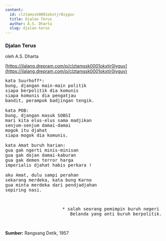 ```yaml
---
content:
  id: clztamssk0001okxtjr0iyguv
  title: Djalan Terus
  author: A.S. Dharta
  slug: djalan-terus
---
```

### Djalan Terus

oleh A.S. Dharta

[https://ilalang.drepram.com/p/clztamssk0001okxtjr0iyguv](https://ilalang.drepram.com/p/clztamssk0001okxtjr0iyguv)

<pre>
kata Suurhoff*:
bung, djangan main-main politik
siapa berpolitik dia komunis
siapa komunis dia pengatjau
bandit, perampok badjingan tengik.

kata POB:
bung, djangan masuk SOBSI
mari kita elus-elus sama madjikan
senjum-senjum damai-damai
mogok itu djahat
siapa mogok dia komunis.

kata Amat buruh harian:
gua gak ngerti minis-minisan
gua gak dojan damai-kaburan
gua gak demen terror harga
imperialis djahat habis perkara !

aku Amat, dulu sampi perahan
sekarang merdeka, kata bung Karno
gua minta merdeka dari pendjadjahan
sepiring nasi.
</pre>

<br/>

<pre align="right">
* salah seorang pemimpin buruh negeri 
Belanda yang anti buruh berpolitik.
</pre>

<br/>

**Sumber:** Rangsang Detik, 1957
